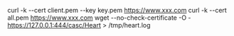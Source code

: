 curl -k --cert client.pem --key key.pem https://www.xxx.com
curl -k --cert all.pem https://www.xxx.com
wget  --no-check-certificate -O - https://127.0.0.1:444/casc/Heart > /tmp/heart.log
